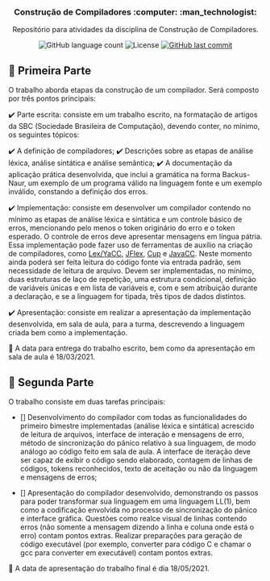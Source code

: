 <h3 align="center">
  Construção de Compiladores :computer: :man_technologist:
</h3>

<p align="center">Repositório para atividades da disciplina de Construção de Compiladores.</a>
</p>

<p align="center">
  
  <img alt="GitHub language count" src="https://img.shields.io/github/languages/count/dpalmas/cc?color=0000FF">

  <img alt="License" src="https://img.shields.io/github/license/dpalmas/cc?color=0000FF&logo=MIT">
  
  <a href="https://github.com/dpalmas/cc/commits/master">
    <img alt="GitHub last commit" src="https://img.shields.io/github/last-commit/dpalmas/cc?color=0000FF">
  </a>
</p>

## :pencil: Primeira Parte

O trabalho aborda etapas da construção de um compilador. Será composto por três pontos principais:

:heavy_check_mark: Parte escrita: consiste em um trabalho escrito, na formatação de artigos da SBC (Sociedade Brasileira de Computação), devendo conter, no mínimo, os seguintes tópicos:

:heavy_check_mark: A definição de compiladores;
:heavy_check_mark: Descrições sobre as etapas de análise léxica, análise sintática e análise
semântica;
:heavy_check_mark: A documentação da aplicação prática desenvolvida, que inclui a gramática na forma Backus-Naur, um exemplo de um programa válido na linguagem fonte e um exemplo inválido, constando a definição dos erros.

:heavy_check_mark: Implementação: consiste em desenvolver um compilador contendo no mínimo as etapas de análise léxica e sintática e um controle básico de erros, 
mencionando pelo menos o token originário do erro e o token esperado. O controle de erros deve apresentar mensagens em língua pátria. Essa
implementação pode fazer uso de ferramentas de auxílio na criação de compiladores, como [Lex/YaCC](http://dinosaur.compilertools.net/), [JFlex](https://jflex.de/), [Cup](http://www2.cs.tum.edu/projects/cup/) e [JavaCC](https://javacc.github.io/javacc/). Neste momento ainda 
poderá ser feita leitura do código fonte via entrada padrão, sem necessidade de leitura de arquivo. Devem ser implementadas, no mínimo, duas estruturas de laço de repetição, uma estrutura condicional, definição de variáveis únicas e
em lista de variáveis e, com e sem atribuição durante a declaração, e se a linguagem for tipada, três tipos de dados distintos.

:heavy_check_mark: Apresentação: consiste em realizar a apresentação da implementação desenvolvida, em sala de aula, para a turma, descrevendo a linguagem criada bem como a implementação.

:date: A data para entrega do trabalho escrito, bem como  da apresentação em sala de aula é 18/03/2021.

## :pencil: Segunda Parte

O trabalho consiste em duas tarefas principais:

- [] Desenvolvimento do compilador com todas as funcionalidades do primeiro bimestre implementadas (análise léxica e sintática) acrescido de leitura de
arquivos, interface de interação e mensagens de erro, método de sincronização do pânico relativo à sua linguagem, de modo análogo ao código feito em sala de aula. A interface de iteração deve ser capaz de exibir o código sendo elaborado, contagem de linhas de códigos, tokens reconhecidos, texto de
aceitação ou não da linguagem e mensagens de erros;

- [] Apresentação do compilador desenvolvido, demonstrando os passos para poder transformar sua linguagem em uma linguagem LL(1), bem como a codificação envolvida no processo de sincronização do pânico e interface gráfica.
Questões como realce visual de linhas contendo erros (não somente a mensagem dizendo a linha e coluna onde está o erro) contam pontos extras.
Realizar preparações para geração de código executável (por exemplo, converter para código C e chamar o gcc para converter em executável) contam
pontos extras. 

:date: A data de apresentação do trabalho final é dia 18/05/2021.

